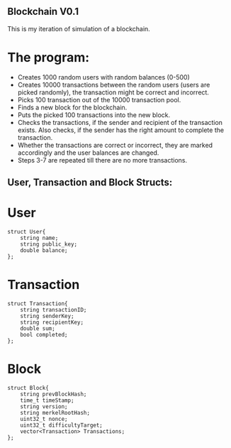 ## Blockchain V0.1  

This is my iteration of simulation of a blockchain.  

# The program:  
- Creates 1000 random users with random balances (0-500)  
- Creates 10000 transactions between the random users (users are picked randomly), the transaction might be correct and incorrect.
- Picks 100 transaction out of the 10000 transaction pool.  
- Finds a new block for the blockchain.  
- Puts the picked 100 transactions into the new block.  
- Checks the transactions, if the sender and recipient of the transaction exists. Also checks, if the sender has the right amount to complete the transaction.  
- Whether the transactions are correct or incorrect, they are marked accordingly and the user balances are changed.  
- Steps 3-7 are repeated till there are no more transactions.

## User, Transaction and Block Structs:  
# User  
```
struct User{
    string name;
    string public_key;
    double balance;
};
```
# Transaction  
```
struct Transaction{
    string transactionID;
    string senderKey;
    string recipientKey;
    double sum;
    bool completed;
};
```
# Block  
```
struct Block{
    string prevBlockHash;
    time_t timeStamp;
    string version;
    string merkelRootHash;
    uint32_t nonce;
    uint32_t difficultyTarget;
    vector<Transaction> Transactions;
};
```
